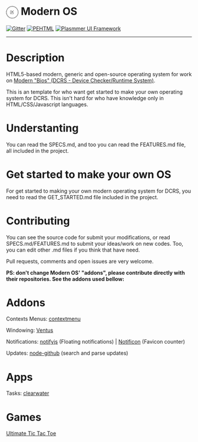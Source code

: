 # <img src="/live/img/readme.png" align="absmiddle"> Modern OS

[![Gitter](https://badges.gitter.im/Join%20Chat.svg)](https://gitter.im/DaniellMesquita/Modern-OS?utm_source=badge&utm_medium=badge&utm_campaign=pr-badge&utm_content=badge)
[![PEHTML](http://developers.plasmmer.com/badges/PEHTML.svg)](https://gitter.im/DaniellMesquita/Plasmmer-UI-Framework?utm_source=badge&utm_medium=badge&utm_campaign=pr-badge&utm_content=badge)
[![Plasmmer UI Framework](http://developers.plasmmer.com/badges/Plasmmer-UI-Framework.svg)](https://gitter.im/DaniellMesquita/Plasmmer-UI-Framework?utm_source=badge&utm_medium=badge&utm_campaign=pr-badge&utm_content=badge)

----------
# Description #

HTML5-based modern, generic and open-source operating system for work on [Modern "Bios" (DCRS - Device Checker/Runtime System)](https://github.com/DaniellMesquita/Modern-Bios "Click here to know more how DCRS works and get started how insert DCRS in your mainboard/device and/or making your own modern OS.").

This is an template for who want get started to make your own operating system for DCRS. This isn't hard for who have knowledge only in HTML/CSS/Javascript languages.

# Understanting #

You can read the SPECS.md, and too you can read the FEATURES.md file, all included in the project.

# Get started to make your own OS #

For get started to making your own modern operating system for DCRS, you need to read the GET_STARTED.md file included in the project.

# Contributing #

You can see the source code for submit your modifications, or read SPECS.md/FEATURES.md to submit your ideas/work on new codes. Too, you can edit other .md files if you think that have need.

Pull requests, comments and open issues are very welcome.

**PS: don't change Modern OS' "addons", please contribute directly with their repositories. See the addons used bellow:**

# Addons #

Contexts Menus: [contextmenu](https://github.com/aantthony/contextmenu)

Windowing: [Ventus](https://github.com/rlamana/Ventus)

Notifications: [notifyjs](https://github.com/notifyjs/notifyjs) (Floating notifications) | [Notificon](https://github.com/makeable/Notificon) (Favicon counter)

Updates: [node-github](https://github.com/mikedeboer/node-github) (search and parse updates)

# Apps #

Tasks: [clearwater](https://github.com/lbarman/clearwater)

# Games #

[Ultimate Tic Tac Toe](https://github.com/kennycason/ultimate_tictactoe)
